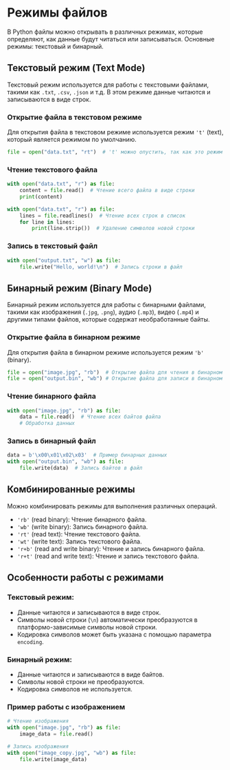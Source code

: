 # Режимы файлов
В Python файлы можно открывать в различных режимах, которые определяют, как данные будут читаться или записываться. Основные режимы: текстовый и бинарный.

## Текстовый режим (Text Mode)
Текстовый режим используется для работы с текстовыми файлами, такими как `.txt`, `.csv`, `.json` и т.д. В этом режиме данные читаются и записываются в виде строк.

### Открытие файла в текстовом режиме
Для открытия файла в текстовом режиме используется режим `'t'` (text), который является режимом по умолчанию.

```Python
file = open("data.txt", "rt")  # 't' можно опустить, так как это режим по умолчанию
```
### Чтение текстового файла
```Python
with open("data.txt", "r") as file:
    content = file.read()  # Чтение всего файла в виде строки
    print(content)

with open("data.txt", "r") as file:
    lines = file.readlines()  # Чтение всех строк в список
    for line in lines:
        print(line.strip())  # Удаление символов новой строки
```
### Запись в текстовый файл
```Python
with open("output.txt", "w") as file:
    file.write("Hello, world!\n")  # Запись строки в файл
```
## Бинарный режим (Binary Mode)
Бинарный режим используется для работы с бинарными файлами, такими как изображения (`.jpg`, `.png`), аудио (`.mp3`), видео (`.mp4`) и другими типами файлов, которые содержат необработанные байты.

### Открытие файла в бинарном режиме
Для открытия файла в бинарном режиме используется режим `'b'` (binary).

```Python
file = open("image.jpg", "rb")  # Открытие файла для чтения в бинарном режиме
file = open("output.bin", "wb") # Открытие файла для записи в бинарном режиме
```
### Чтение бинарного файла
```Python
with open("image.jpg", "rb") as file:
    data = file.read()  # Чтение всех байтов файла
    # Обработка данных
```
### Запись в бинарный файл
```Python
data = b'\x00\x01\x02\x03'  # Пример бинарных данных
with open("output.bin", "wb") as file:
    file.write(data)  # Запись байтов в файл
```
## Комбинированные режимы
Можно комбинировать режимы для выполнения различных операций.

- `'rb'` (read binary): Чтение бинарного файла.
- `'wb'` (write binary): Запись бинарного файла.
- `'rt'` (read text): Чтение текстового файла.
- `'wt'` (write text): Запись текстового файла.
- `'r+b'` (read and write binary): Чтение и запись бинарного файла.
- `'r+t'` (read and write text): Чтение и запись текстового файла.
## Особенности работы с режимами
### Текстовый режим:
- Данные читаются и записываются в виде строк.
- Символы новой строки (`\n`) автоматически преобразуются в платформо-зависимые символы новой строки.
- Кодировка символов может быть указана с помощью параметра `encoding`.
### Бинарный режим:
- Данные читаются и записываются в виде байтов.
- Символы новой строки не преобразуются.
- Кодировка символов не используется.
### Пример работы с изображением
```Python
# Чтение изображения
with open("image.jpg", "rb") as file:
    image_data = file.read()

# Запись изображения
with open("image_copy.jpg", "wb") as file:
    file.write(image_data)
```